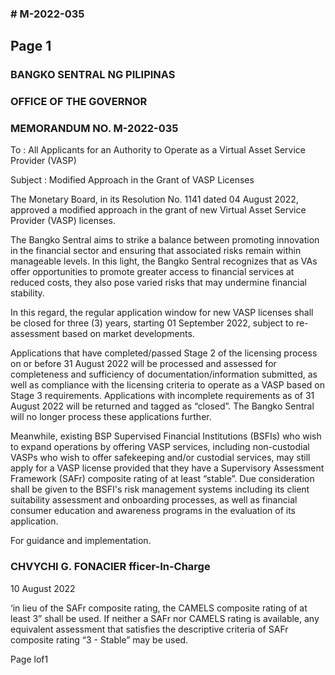 ### # M-2022-035

## Page 1

### BANGKO SENTRAL NG PILIPINAS

### OFFICE OF THE GOVERNOR

### MEMORANDUM NO. M-2022-035

To : All Applicants for an Authority to Operate as a Virtual Asset Service Provider (VASP)

Subject : Modified Approach in the Grant of VASP Licenses

The Monetary Board, in its Resolution No. 1141 dated 04 August 2022, approved a modified approach in the grant of new Virtual Asset Service Provider (VASP) licenses.

The Bangko Sentral aims to strike a balance between promoting innovation in the financial sector and ensuring that associated risks remain within manageable levels. In this light, the Bangko Sentral recognizes that as VAs offer opportunities to promote greater access to financial services at reduced costs, they also pose varied risks that may undermine financial stability.

In this regard, the regular application window for new VASP licenses shall be closed for three (3) years, starting 01 September 2022, subject to re-assessment based on market developments.

Applications that have completed/passed Stage 2 of the licensing process on or before 31 August 2022 will be processed and assessed for completeness and sufficiency of documentation/information submitted, as well as compliance with the licensing criteria to operate as a VASP based on Stage 3 requirements. Applications with incomplete requirements as of 31 August 2022 will be returned and tagged as “closed”. The Bangko Sentral will no longer process these applications further.

Meanwhile, existing BSP Supervised Financial Institutions (BSFIs) who wish to expand operations by offering VASP services, including non-custodial VASPs who wish to offer safekeeping and/or custodial services, may still apply for a VASP license provided that they have a Supervisory Assessment Framework (SAFr) composite rating of at least “stable”. Due consideration shall be given to the BSFI's risk management systems including its client suitability assessment and onboarding processes, as well as financial consumer education and awareness programs in the evaluation of its application.

For guidance and implementation.

### CHVYCHI G. FONACIER fficer-In-Charge

10 August 2022

‘in lieu of the SAFr composite rating, the CAMELS composite rating of at least 3” shall be used. If neither a SAFr nor CAMELS rating is available, any equivalent assessment that satisfies the descriptive criteria of SAFr composite rating “3 - Stable” may be used.

Page lof1 